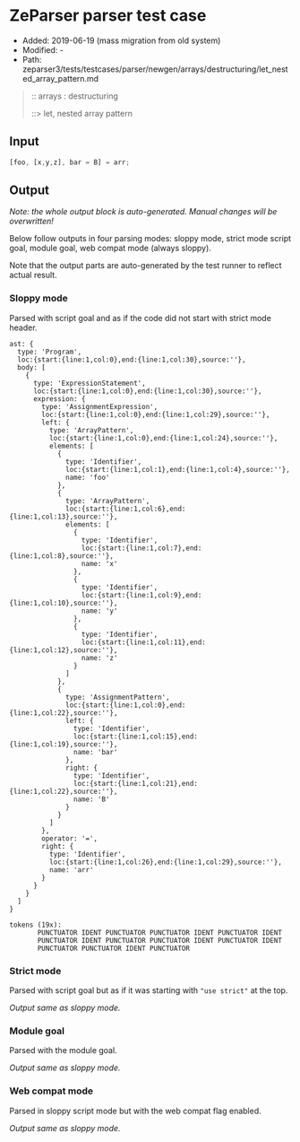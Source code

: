 # ZeParser parser test case

- Added: 2019-06-19 (mass migration from old system)
- Modified: -
- Path: zeparser3/tests/testcases/parser/newgen/arrays/destructuring/let_nested_array_pattern.md

> :: arrays : destructuring
>
> ::> let, nested array pattern

## Input

`````js
[foo, [x,y,z], bar = B] = arr;
`````

## Output

_Note: the whole output block is auto-generated. Manual changes will be overwritten!_

Below follow outputs in four parsing modes: sloppy mode, strict mode script goal, module goal, web compat mode (always sloppy).

Note that the output parts are auto-generated by the test runner to reflect actual result.

### Sloppy mode

Parsed with script goal and as if the code did not start with strict mode header.

`````
ast: {
  type: 'Program',
  loc:{start:{line:1,col:0},end:{line:1,col:30},source:''},
  body: [
    {
      type: 'ExpressionStatement',
      loc:{start:{line:1,col:0},end:{line:1,col:30},source:''},
      expression: {
        type: 'AssignmentExpression',
        loc:{start:{line:1,col:0},end:{line:1,col:29},source:''},
        left: {
          type: 'ArrayPattern',
          loc:{start:{line:1,col:0},end:{line:1,col:24},source:''},
          elements: [
            {
              type: 'Identifier',
              loc:{start:{line:1,col:1},end:{line:1,col:4},source:''},
              name: 'foo'
            },
            {
              type: 'ArrayPattern',
              loc:{start:{line:1,col:6},end:{line:1,col:13},source:''},
              elements: [
                {
                  type: 'Identifier',
                  loc:{start:{line:1,col:7},end:{line:1,col:8},source:''},
                  name: 'x'
                },
                {
                  type: 'Identifier',
                  loc:{start:{line:1,col:9},end:{line:1,col:10},source:''},
                  name: 'y'
                },
                {
                  type: 'Identifier',
                  loc:{start:{line:1,col:11},end:{line:1,col:12},source:''},
                  name: 'z'
                }
              ]
            },
            {
              type: 'AssignmentPattern',
              loc:{start:{line:1,col:0},end:{line:1,col:22},source:''},
              left: {
                type: 'Identifier',
                loc:{start:{line:1,col:15},end:{line:1,col:19},source:''},
                name: 'bar'
              },
              right: {
                type: 'Identifier',
                loc:{start:{line:1,col:21},end:{line:1,col:22},source:''},
                name: 'B'
              }
            }
          ]
        },
        operator: '=',
        right: {
          type: 'Identifier',
          loc:{start:{line:1,col:26},end:{line:1,col:29},source:''},
          name: 'arr'
        }
      }
    }
  ]
}

tokens (19x):
       PUNCTUATOR IDENT PUNCTUATOR PUNCTUATOR IDENT PUNCTUATOR IDENT
       PUNCTUATOR IDENT PUNCTUATOR PUNCTUATOR IDENT PUNCTUATOR IDENT
       PUNCTUATOR PUNCTUATOR IDENT PUNCTUATOR
`````

### Strict mode

Parsed with script goal but as if it was starting with `"use strict"` at the top.

_Output same as sloppy mode._

### Module goal

Parsed with the module goal.

_Output same as sloppy mode._

### Web compat mode

Parsed in sloppy script mode but with the web compat flag enabled.

_Output same as sloppy mode._

